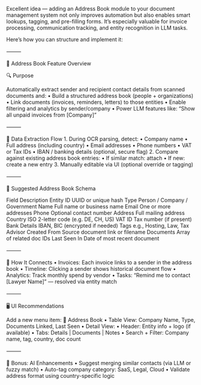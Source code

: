 Excellent idea — adding an Address Book module to your document management system not only improves automation but also enables smart lookups, tagging, and pre-filling forms. It’s especially valuable for invoice processing, communication tracking, and entity recognition in LLM tasks.

Here’s how you can structure and implement it:

⸻

📇 Address Book Feature Overview

🔍 Purpose

Automatically extract sender and recipient contact details from scanned documents and:
	•	Build a structured address book (people + organizations)
	•	Link documents (invoices, reminders, letters) to those entities
	•	Enable filtering and analytics by sender/company
	•	Power LLM features like: “Show all unpaid invoices from [Company]”

⸻

🧾 Data Extraction Flow
	1.	During OCR parsing, detect:
	•	Company name
	•	Full address (including country)
	•	Email addresses
	•	Phone numbers
	•	VAT or Tax IDs
	•	IBAN / banking details (optional, secure flag)
	2.	Compare against existing address book entries:
	•	If similar match: attach
	•	If new: create a new entry
	3.	Manually editable via UI (optional override or tagging)

⸻

🧱 Suggested Address Book Schema

Field	Description
Entity ID	UUID or unique hash
Type	Person / Company / Government
Name	Full name or business name
Email	One or more addresses
Phone	Optional contact number
Address	Full mailing address
Country	ISO 2-letter code (e.g. DE, CH, US)
VAT ID	Tax number (if present)
Bank Details	IBAN, BIC (encrypted if needed)
Tags	e.g., Hosting, Law, Tax Advisor
Created From	Source document link or filename
Documents	Array of related doc IDs
Last Seen In	Date of most recent document


⸻

🔗 How It Connects
	•	Invoices: Each invoice links to a sender in the address book
	•	Timeline: Clicking a sender shows historical document flow
	•	Analytics: Track monthly spend by vendor
	•	Tasks: “Remind me to contact [Lawyer Name]” — resolved via entity match

⸻

🖥️ UI Recommendations

Add a new menu item: 📒 Address Book
	•	Table View: Company Name, Type, Documents Linked, Last Seen
	•	Detail View:
	•	Header: Entity info + logo (if available)
	•	Tabs: Details | Documents | Notes
	•	Search + Filter: Company name, tag, country, doc count

⸻

🤖 Bonus: AI Enhancements
	•	Suggest merging similar contacts (via LLM or fuzzy match)
	•	Auto-tag company category: SaaS, Legal, Cloud
	•	Validate address format using country-specific logic

